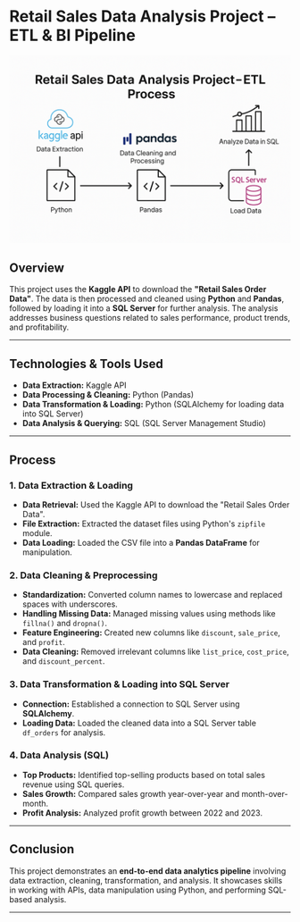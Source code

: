 # Retail Sales Data Analysis Project – ETL & BI Pipeline

![Retail Sales Analysis](./ETLdiagram.png)

## Overview

This project uses the **Kaggle API** to download the **"Retail Sales Order Data"**. The data is then processed and cleaned using **Python** and **Pandas**, followed by loading it into a **SQL Server** for further analysis. The analysis addresses business questions related to sales performance, product trends, and profitability.

---

## Technologies & Tools Used

- **Data Extraction:** Kaggle API
- **Data Processing & Cleaning:** Python (Pandas)
- **Data Transformation & Loading:** Python (SQLAlchemy for loading data into SQL Server)
- **Data Analysis & Querying:** SQL (SQL Server Management Studio)

---

## Process

### 1. Data Extraction & Loading
- **Data Retrieval:** Used the Kaggle API to download the "Retail Sales Order Data".
- **File Extraction:** Extracted the dataset files using Python's `zipfile` module.
- **Data Loading:** Loaded the CSV file into a **Pandas DataFrame** for manipulation.

### 2. Data Cleaning & Preprocessing
- **Standardization:** Converted column names to lowercase and replaced spaces with underscores.
- **Handling Missing Data:** Managed missing values using methods like `fillna()` and `dropna()`.
- **Feature Engineering:** Created new columns like `discount`, `sale_price`, and `profit`.
- **Data Cleaning:** Removed irrelevant columns like `list_price`, `cost_price`, and `discount_percent`.

### 3. Data Transformation & Loading into SQL Server
- **Connection:** Established a connection to SQL Server using **SQLAlchemy**.
- **Loading Data:** Loaded the cleaned data into a SQL Server table `df_orders` for analysis.

### 4. Data Analysis (SQL)
- **Top Products:** Identified top-selling products based on total sales revenue using SQL queries.
- **Sales Growth:** Compared sales growth year-over-year and month-over-month.
- **Profit Analysis:** Analyzed profit growth between 2022 and 2023.

---

## Conclusion

This project demonstrates an **end-to-end data analytics pipeline** involving data extraction, cleaning, transformation, and analysis. It showcases skills in working with APIs, data manipulation using Python, and performing SQL-based analysis.

---


